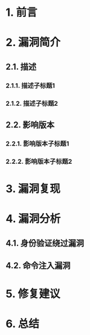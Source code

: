 # 1. 前言
# 2. 漏洞简介
## 2.1. 描述
### 2.1.1. 描述子标题1
### 2.1.2. 描述子标题2
## 2.2. 影响版本
### 2.2.1. 影响版本子标题1
### 2.2.2. 影响版本子标题2
# 3. 漏洞复现
# 4. 漏洞分析
## 4.1. 身份验证绕过漏洞
## 4.2. 命令注入漏洞
# 5. 修复建议
# 6. 总结
